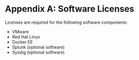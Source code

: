 # Appendix A: Software Licenses

Licenses are required for the following software components:

-   VMware
-   Red Hat Linux
-   Docker EE
-   Splunk \(optional software\)
-   Sysdig \(optional software\)
